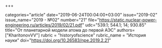 +++

categories="article"
date="2019-06-24T00:04:00+03:00"
issue="2019-02"
issue_name="2019 - №02"
number="21"
file="https://static.nuclear-power-engineering.ru/articles/2019/02/21.pdf"
udc="539.1; 544.1; 14; 930.85"
title="От планетарной модели атома до первой АЭС"
authors=["KharitonovVV"]
rubric = "historyofscience"
rubric_name = "История науки"
doi="https://doi.org/10.26583/npe.2019.2.21"